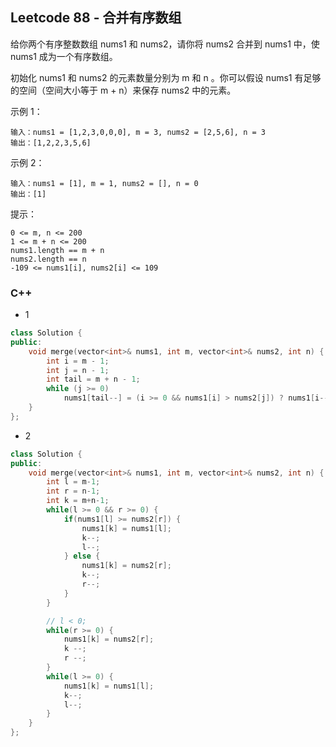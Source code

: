 ## Leetcode 88 - 合并有序数组

给你两个有序整数数组 nums1 和 nums2，请你将 nums2 合并到 nums1 中，使 nums1 成为一个有序数组。

初始化 nums1 和 nums2 的元素数量分别为 m 和 n 。你可以假设 nums1 有足够的空间（空间大小等于 m + n）来保存 nums2 中的元素。

示例 1：
```
输入：nums1 = [1,2,3,0,0,0], m = 3, nums2 = [2,5,6], n = 3
输出：[1,2,2,3,5,6]
```

示例 2：
```
输入：nums1 = [1], m = 1, nums2 = [], n = 0
输出：[1]
```

提示：
```
0 <= m, n <= 200
1 <= m + n <= 200
nums1.length == m + n
nums2.length == n
-109 <= nums1[i], nums2[i] <= 109
```

### C++
- 1
```c++
class Solution {
public:
    void merge(vector<int>& nums1, int m, vector<int>& nums2, int n) {
        int i = m - 1;
        int j = n - 1;
        int tail = m + n - 1;
        while (j >= 0)
            nums1[tail--] = (i >= 0 && nums1[i] > nums2[j]) ? nums1[i--] : nums2[j--];
    }
};
```

- 2
```c++
class Solution {
public:
    void merge(vector<int>& nums1, int m, vector<int>& nums2, int n) {
        int l = m-1;
        int r = n-1;
        int k = m+n-1;
        while(l >= 0 && r >= 0) {
            if(nums1[l] >= nums2[r]) {
                nums1[k] = nums1[l];
                k--;
                l--;
            } else {
                nums1[k] = nums2[r];
                k--;
                r--;
            }
        }

        // l < 0;
        while(r >= 0) {
            nums1[k] = nums2[r];
            k --;
            r --;
        }
        while(l >= 0) {
            nums1[k] = nums1[l];
            k--;
            l--;
        }
    }
};
```